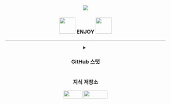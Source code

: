 <!--
**kacohead96/kacohead96** is a ✨ _special_ ✨ repository because its `README.md` (this file) appears on your GitHub profile.

Here are some ideas to get you started:

- 🔭 I’m currently working on ...
- 🌱 I’m currently learning ...
- 👯 I’m looking to collaborate on ...
- 🤔 I’m looking for help with ...
- 💬 Ask me about ...
- 📫 How to reach me: ...
- 😄 Pronouns: ...
-  Fun fact: ...
-->

<div align="center">
  <img src="https://capsule-render.vercel.app/api?type=transparent&color=auto&height=100&section=header&text=Welcome%20to%20Song's%20Bunker&fontSize=70&fontColor=ffffff" />
  <h3><img width="50px" src="https://noticon-static.tammolo.com/dgggcrkxq/image/upload/v1580888106/noticon/owcvyw4dggdylen2ql5w.gif" />
  ENJOY
  <img width="50px" src="https://noticon-static.tammolo.com/dgggcrkxq/image/upload/v1580888106/noticon/owcvyw4dggdylen2ql5w.gif" /></h2>
</div>

<hr />

<details align="center">
  <summary><h3>GitHub 스탯</h3></summary>
    <img width="400px" src="https://github-readme-stats.vercel.app/api?username=gigo96&show_icons=true&hide=&count_private=true&title_color=ef4444&text_color=ffffff&icon_color=ef4444&hide_border=true&bg_color=0d1117&show_icons=true&border_radius=0" alt="gigo96's GitHub stats" /><br />
    <img width="400px" src="https://github-readme-streak-stats.herokuapp.com/?user=gigo96&stroke=ffffff&background=0d1117&ring=ef4444&fire=ef4444&currStreakNum=ffffff&currStreakLabel=ef4444&sideNums=ffffff&sideLabels=ffffff&dates=ffffff&hide_border=true&border_radius=0" alt="gigo96's GitHub streek"/><br />
    <img width="400px" src="https://github-readme-stats.vercel.app/api/top-langs/?username=gigo96&langs_count=4&layout=compact&title_color=ef4444&bg_color=0d1117&text_color=ffffff&hide_border=true&border_radius=0" alt="gigo96's GitHub most used Languages"/>
  
</details>


<div align="center">
  <p>
    <h3>지식 저장소</h3>
    <a href="https://gigo96.github.io"><img src="https://img.shields.io/badge/BLOG-181717?style=flat-square&logo=GitBook&logoColor=white" width="60px" height="25px"/></a>
    <a href="https://lace-peanut-cd8.notion.site/Song-s-Bunker-302eb88390604ef284600aef6e425584"><img src="https://img.shields.io/badge/2nd Brain-181717?style=flat-square&logo=NOTION&logoColor=white" width="75px" height="25px"/></a>
  </p>
</div>
